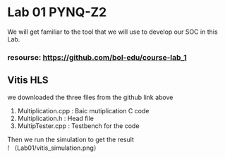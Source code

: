# Lab 01 PYNQ-Z2
We will get familiar to the tool that we will use to develop our SOC in this Lab.  
### resourse: https://github.com/bol-edu/course-lab_1
## Vitis HLS
we downloaded the three files from the github link above  
1.  Multiplication.cpp : Baic mutiplication C code
2.  Multiplication.h : Head file
3.  MultipTester.cpp : Testbench for the code

Then we run the simulation to get the result  
! （Lab01/vitis_simulation.png）
